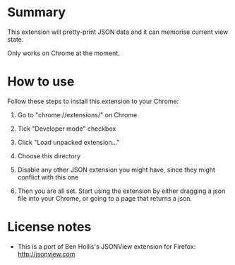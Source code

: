# Summary
This extension will pretty-print JSON data and it can memorise current view state.

Only works on Chrome at the moment.

# How to use
Follow these steps to install this extension to your Chrome:

1) Go to "chrome://extensions/" on Chrome

2) Tick "Developer mode" checkbox

3) Click "Load unpacked extension..."

4) Choose this directory

5) Disable any other JSON extension you might have, since they might conflict with this one

6) Then you are all set. Start using the extension by either dragging a json file into your Chrome, or going to a page that returns a json.

# License notes
- This is a port of Ben Hollis's JSONView extension for Firefox: http://jsonview.com